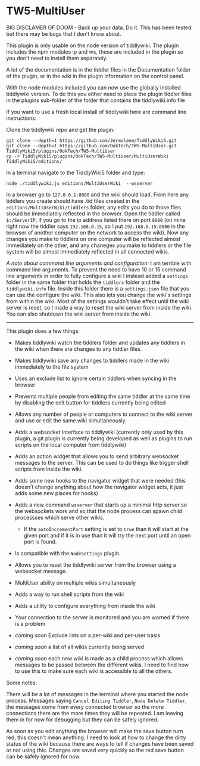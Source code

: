 # TW5-MultiUser

BIG DISCLAMER OF DOOM - Back up your data. Do it. This has been tested but there may be bugs that I don't know about.

This plugin is only usable on the node version of tiddlywiki. The plugin includes the npm modules ip and ws, these are included in the plugin so you don't need to install them separately.

A lot of the documentation is in the tiddler files in the Documentation folder of the plugin, or in the wiki in the plugin information on the control panel.

With the node modules included you can now use the globally installed tiddlywiki version. To do this you either need to place the plugin tiddler files in the plugins sub-folder of the folder that contains the tiddlywiki.info file

If you want to use a fresh local install of tiddlywiki here are command line instructions:

Clone the tiddlywiki repo and get the plugin:
```
git clone --depth=1 https://github.com/Jermolene/TiddlyWiki5.git
git clone --depth=1 https://github.com/OokTech/TW5-MultiUser.git TiddlyWiki5/plugins/OokTech/TW5-MultiUser
cp -r TiddlyWiki5/plugins/OokTech/TW5-MultiUser/MultiUserWiki TiddlyWiki5/editions/
```

In a terminal navigate to the TiddlyWiki5 folder and type:

`node ./tiddlywiki.js editions/MultiUserWiki  --wsserver`

In a browser go to `127.0.0.1:8080` and the wiki should load. From here any tiddlers you create should have .tid files created in the `editions/MultiUserWiki/tiddlers` folder, any edits you do to those files should be immediately reflected in the browser. Open the tiddler called `$:/ServerIP`, if you go to the ip address listed there on port `8080` (on mine right now the tiddler says `192.168.0.15`, so I put `192.168.0.15:8080` in the browser of another computer on the network to access the wiki). Now any changes you make to tiddlers on one computer will be reflected almost immediately on the other, and any chaneges you make to tiddlers or the file system will be almost immediately reflected in all connected wikis.

*A note about command line arguments and configuration:*
I am terrible with command line arguments.
To prevent the need to have 10 or 15 command line arguments in order to fully
configure a wiki I instead added a `settings` folder in the same folder that
holds the `tiddlers` folder and the `tiddlywiki.info` file. Inside this folder
there is a `settings.json` file that you can use the configure the wiki.
This also lets you change the wiki's settings from within the wiki. Most of the
settings wouldn't take effect until the wiki server is reset, so I made a way
to reset the wiki server from inside the wiki. You can also shutdown the wiki
server from inside the wiki.

---

This plugin does a few things:

- Makes tiddlywiki watch the tiddlers folder and updates any tiddlers in the
wiki when there are changes to any tiddler files.
- Makes tiddlywiki save any changes to tiddlers made in the wiki immediately to
the file system
- Uses an exclude list to ignore certain tiddlers when syncing in the browser
- Prevents multiple people from editing the same tiddler at the same time by
  disabling the edit button for tiddlers currently being edited
- Allows any number of people or computers to connect to the wiki server and
  use or edit the same wiki simultaneously.
- Adds a websocket interface to tiddlywiki (currently only used by this plugin,
  a git plugin is currently being developed as well as plugins to run scripts
  on the local computer from tiddlywiki)
- Adds an action widget that allows you to send arbitrary websocket messages to
  the server. This can be used to do things like trigger shell scripts from
  inside the wiki.
- Adds some new hooks to the navigator widget that were needed (this doesn't
  change anything about how the navigator widget acts, it just adds some new
  places for hooks)
- Adds a new command `wsserver` that starts up a minimal http server so the
  websockets work and so that the node process can spawn child processses which
  serve other wikis.
  - If the `autoIncrementPort` setting is set to `true` than it will start at the
    given port and if it is in use than it will try the next port until an open
    port is found.
- Is compatible with the `NodeSettings` plugin.
- Allows you to reset the tiddlywiki server from the browser using a websocket
  message.
- MultiUser ability on multiple wikis simultaneously
- Adds a way to run shell scripts from the wiki
- Adds a utility to configure everything from inside the wiki
- Your connection to the server is monitored and you are warned if there is a
  problem

- *coming soon* Exclude lists on a per-wiki and per-user basis
- *coming soon* a list of all wikis currently being served
- *coming soon* each new wiki is made as a child process which allows messages to be passed between the different wikis. I need to find how to use this to make sure each wiki is accessible to all the others.

Some notes:

There will be a lot of messages in the terminal where you started the node process. Messages saying `Cancel Editing Tiddler`, `Node Delete Tiddler`, the messages come from every connected browser so the more connections there are the more times they will be repeated. I am leaving them in for now for debugging but they can be safely ignored.

As soon as you edit anything the browser will make the save button turn red, this doesn't mean anything. I need to look at how to change the dirty status of the wiki because there are ways to tell if changes have been saved or not using this. Changes are saved very quickly so the red save button can be safely ignored for now.
